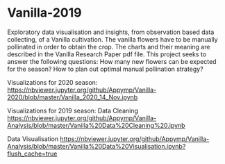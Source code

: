 # Vanilla-2019
Exploratory data visualisation and insights, from observation based data collecting, of a Vanilla cultivation. The vanilla flowers have to be manually pollinated in order to obtain the crop. The charts and their meaning are described in the Vanilla Research Paper pdf file. This project seeks to answer the following questions:
How many new flowers can be expected for the season?
How to plan out optimal manual pollination strategy?


Visualizations for 2020 season: https://nbviewer.jupyter.org/github/Appymp/Vanilla-2020/blob/master/Vanilla_2020_14_Nov.ipynb

Visualizations for 2019 season:
Data Cleaning https://nbviewer.jupyter.org/github/Appymp/Vanilla-Analysis/blob/master/Vanilla%20Data%20Cleaning%20.ipynb

Data Visualisation https://nbviewer.jupyter.org/github/Appymp/Vanilla-Analysis/blob/master/Vanilla%20Data%20Visualisation.ipynb?flush_cache=true



